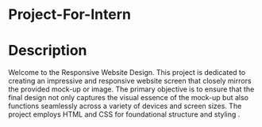 # Project-For-Intern
# Description
Welcome to the Responsive Website Design. This project is dedicated to creating an impressive and responsive website screen that closely mirrors the provided mock-up or image. The primary objective is to ensure that the final design not only captures the visual essence of the mock-up but also functions seamlessly across a variety of devices and screen sizes. The project employs HTML and CSS for foundational structure and styling .
